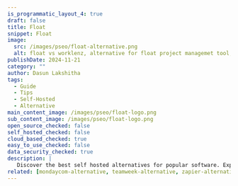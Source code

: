 ```yaml
---
is_programmatic_layout_4: true
draft: false
title: Float
snippet: Float
image:
  src: /images/pseo/float-alternative.png
  alt: float vs worklenz, alternative for float project managemet tool, task management, resource management, productivity, self-hosted
publishDate: 2024-11-21
category: ""
author: Dasun Lakshitha
tags:
  - Guide
  - Tips
  - Self-Hosted
  - Alternative
main_content_image: /images/pseo/float-logo.png
sub_content_image: /images/pseo/float-logo.png
open_source_checked: false
self_hosted_checked: false
cloud_based_checked: true
easy_to_use_checked: false
data_security_checked: true
description: |
   Discover the best self hosted alternatives for popular software. Explore our comprehensive guides and find the perfect solution for your needs today.
related: [mondaycom-alternative, teamweek-alternative, zapier-alternative, liquidplanner-alternative]
---
```


